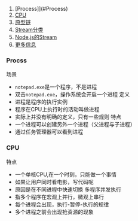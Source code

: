 1. [Process]](#Process)
2. [CPU](#CPU)
3. [原型链](#原型链)
4. [Stream分类](#Stream分类)
5. [Node.js的Stream](#Node.js的Stream)
6. [更多信息](#更多信息)

### Procss
场景
* `notepad.exe`是一个程序，不是进程
* 双击`notepad.exe`，操作系统会开启一个进程
定义
* 进程是程序的执行实例
* 程序在CPU上执行时的活动叫做进程
* 实际上并没有明确的定义，只有一些规则
特点
* 一个进程可以创建另外一个进程（父进程与子进程）
* 通过任务管理器可以看到进程

### CPU
特点
* 一个单核CPU,在一个时刻，只能做一个事情
* 如果让用户同时看电影，写代码呢
* 原因是在不同进程中快速切换
多程序并发执行
* 指多个程序在宏观上并行，微观上串行
* 每个进程会出现，执行-暂停-执行的规律
* 多个进程之前会出现抢资源的现象




